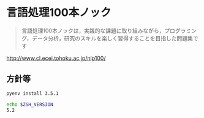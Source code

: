 # 言語処理100本ノック

> 言語処理100本ノックは，実践的な課題に取り組みながら，プログラミング，データ分析，研究のスキルを楽しく習得することを目指した問題集です

http://www.cl.ecei.tohoku.ac.jp/nlp100/

## 方針等

```bash
pyenv install 3.5.1
```

```bash
echo $ZSH_VERSION
5.2
```
